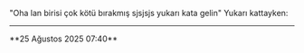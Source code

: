 "Oha lan birisi çok kötü bırakmış sjsjsjs yukarı kata gelin"
Yukarı kattayken:
<img src="">
<hr />
<time>**25 Ağustos 2025 07:40**</time> 
